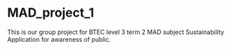 # MAD_project_1
This is our group project for BTEC level 3 term 2 MAD subject Sustainability Application for awareness of public.
